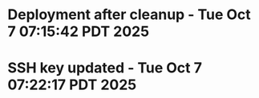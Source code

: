 # Deployment after cleanup - Tue Oct  7 07:15:42 PDT 2025
# SSH key updated - Tue Oct  7 07:22:17 PDT 2025
